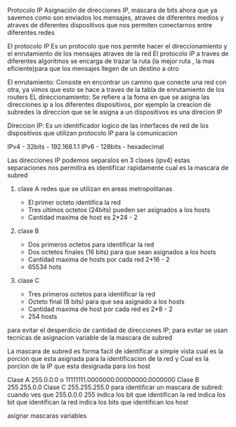 Protocolo IP Asignación de direcciones IP, máscara de bits
ahora que ya savemos como son enviados los mensajes, atraves de diferentes medios y atraves de diferentes dispositivos que nos permiten conectarnos entre diferentes redes

El protocolo IP
Es un protocolo que nos permite hacer el direccionamiento y el enrutamiento de los mensajes atraves de la red
El protocolo IP a traves de diferentes algoritmos se encarga de trazar la ruta (la mejor ruta , la mas eficiente)para que los mensajes llegen de un destino a otro

El enrutamiento: Consiste en encontrar un camino que conecte una red con otra, ya vimos que esto se hace a traves de la tabla de enrutamiento de los routers
EL direccionamiento: Se refiere a la foma en que se asigna las direcciones ip a los diferentes dispositivos, por ejemplo la creacion de subredes
la direccion que se le asigna a un dispositivos es una direcion IP

Direccion IP: Es un identificador logico de las interfaces de red de los dispositivos que utilizan protocolo IP para la comunicacion

IPv4 - 32bits - 192.168.1.1
IPv6 - 128bits - hexadecimal

Las direcciones IP podemos separalos en 3 clases (ipv4)
estas separaciones nos permitira es identificar rapidamente cual es la mascara de subred

1. clase A
   redes que se utilizan en areas metropolitanas

   - El primer octeto identifica la red
   - Tres ultimos octetos (24bits) pueden ser asignados a los hosts
   - Cantidad maxima de host es 2̣\*24 - 2

2. clase B

   - Dos primeros octetos para identificar la red
   - Dos octetos finales (16 bits) para que sean asignados a los hosts
   - Cantidad maxima de hosts por cada red 2\*16 - 2
   - 65534 hots

3. clase C

   - Tres primeros octetos para identificar la red
   - Octeto final (8 bits) para que sea asignado a los hosts
   - Cantidad maxima de host por cada red es 2\*8 - 2
   - 254 hosts

para evitar el desperdicio de cantidad de direcciones IP; para evitar se usan tecnicas de asignacion variable de la mascara de subred

La mascara de subred es forma facil de identificar a simple vista cual es la porcion que esta asignada para la identificacion de la red y
Cual es la porcion de la IP que esta designada para los host

Clase A
255.0.0.0 o 11111111.0000000.00000000.0000000
Clase B
255.255.0.0
Clase C
255.255.255.0
para identificar un mascara de subred: cuando ves que 255.0.0.0
255 indica los bit que identifican la red
 indica los bit que identifican la red indica los bits que identifican los host

asignar mascaras variables
